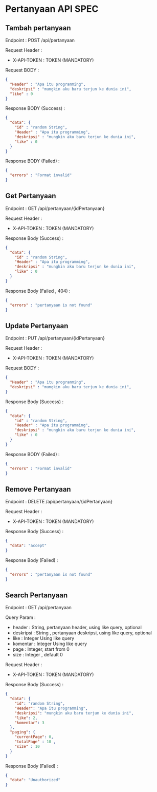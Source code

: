 # Pertanyaan API SPEC

## Tambah pertanyaan
Endpoint : POST /api/pertanyaan

Request Header :
- X-API-TOKEN : TOKEN (MANDATORY)

Request BODY : 
```json
{
  "Header" : "Apa itu programming",
  "deskripsi" : "mungkin aku baru terjun ke dunia ini",
  "like" : 0 
}
```

Response BODY (Success) :

```json
{
  "data": {
    "id" : "random String",
    "Header" : "Apa itu programming",
    "deskripsi" : "mungkin aku baru terjun ke dunia ini",
    "like" : 0 
  }
}
```

Response BODY (Failed) :
```json
{
  "errors" : "Format invalid"
}
```

## Get Pertanyaan
Endpoint : GET /api/pertanyaan/{idPertanyaan}

Request Header :
- X-API-TOKEN : TOKEN (MANDATORY)

Response Body (Success) :

```json
{
  "data": {
    "id" : "random String",
    "Header" : "Apa itu programming",
    "deskripsi" : "mungkin aku baru terjun ke dunia ini",
    "like" : 0 
  }
}
```

Response Body (Failed , 404) :
```json
{
  "errors" : "pertanyaan is not found"
}
```

## Update Pertanyaan 
Endpoint : PUT /api/pertanyaan/{idPertanyaan}

Request Header :
- X-API-TOKEN : TOKEN (MANDATORY)

Request BODY :
```json
{
  "Header" : "Apa itu programming",
  "deskripsi" : "mungkin aku baru terjun ke dunia ini",
}
```

Response Body (Success) :

```json
{
  "data": {
    "id" : "random String",
    "Header" : "Apa itu programming",
    "deskripsi" : "mungkin aku baru terjun ke dunia ini",
    "like" : 0 
  }
}
```

Response BODY (Failed) :
```json
{
  "errors" : "Format invalid"
}
```

## Remove Pertanyaan
Endpoint : DELETE /api/pertanyaan/{idPertanyaan}

Request Header :
- X-API-TOKEN : TOKEN (MANDATORY)

Response Body (Success) :

```json
{
  "data": "accept"
}
```
Response Body (Failed) :
```json
{
  "errors" : "pertanyaan is not found"
}
```


## Search Pertanyaan
Endpoint : GET /api/pertanyaan

Query Param :
 - header : String, pertanyaan header, using like query, optional
 - deskripsi : String , pertanyaan deskripsi, using like query, optional 
 - like : Integer Using like query 
 - komentar : Integer Using like query 
 - page : Integer, start from 0
 - size : Integer , default 0

Request Header :
- X-API-TOKEN : TOKEN (MANDATORY)

Response Body (Success) :

```json
{
  "data": {
    "id": "random String",
    "Header": "Apa itu programming",
    "deskripsi": "mungkin aku baru terjun ke dunia ini",
    "like": 2,
    "komentar": 3
  },
  "paging": {
    "currentPage": 0,
    "totalPage" : 10 , 
    "size" : 10
  }
}
```

Response Body (Failed) :

```json
{
  "data": "Unauthorized"
}
```
